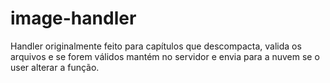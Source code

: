# image-handler

Handler originalmente feito para capítulos que descompacta, valida os arquivos e se forem válidos mantém no servidor e envia para a nuvem se o user alterar a função.
